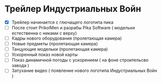 # Трейлер Индустриальных Войн
 - [x] Трейлер начинается с глючащего логотипа пика
 - [ ] После стоит PrikolMen и разрабы Pika Software ( модельки естественна с никами с верху)
 - [ ] Кадры нового оборудования (пролетающая камера)
 - [ ] Новые предметы (пролетающая камера)
 - [ ] Танцующие модельки (пролетающая камера)
 - [ ] Ускоренный показ новой карты
 - [ ] Показ динамичной погоды с ускорением ( на фоне строительсво завода )
 - [ ] Затухание видео ( появление нового логотипа Индустриальных Войн )

